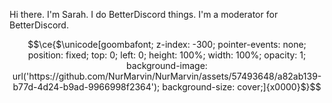 Hi there. I'm Sarah. I do BetterDiscord things. I'm a moderator for BetterDiscord. 

$$\ce{$\unicode[goombafont; z-index: -300; pointer-events: none; position: fixed; top: 0; left: 0; height: 100%; width: 100%; opacity: 1; background-image: url('https://github.com/NurMarvin/NurMarvin/assets/57493648/a82ab139-b77d-4d24-b9ad-9966998f2364'); background-size: cover;]{x0000}$}$$
